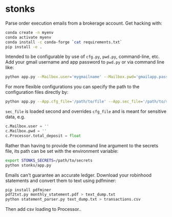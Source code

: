 # stonks

Parse order execution emails from a brokerage account. Get hacking with:
```bash
conda create -n myenv
conda activate myenv
conda install -c conda-forge `cat requirements.txt`
pip install -e .
```

Intended to be configurable by use of `cfg.py`, `pwd.py`, command-line, etc.
Add your gmail username and app password to `pwd.py` or via command line like:
```bash
python app.py --Mailbox.user='mygmailname' --Mailbox.pwd='gmailapp.password'
```

For more flexible configurations you can specify the path to the configuration
files directly by:
```bash
python app.py --App.cfg_file='/path/to/file' --App.sec_file='/path/to/secrets'
```
`sec_file` is loaded second and overrides `cfg_file` and is meant for sensitive
data, e.g.

```python
c.Mailbox.user = ''
c.Mailbox.pwd = ''
c.Processor.total_deposit = float
```

Rather than having to provide the command line argument to the secrets file,
its path can be set with the environment variable:
```bash
export STONKS_SECRETS=/path/to/secrets
python stonks/app.py
```

Emails can't guarantee an accurate ledger. Download your robinhood statements
and convert them to text using pdfminer:
```bash
pip install pdfminer
pdf2txt.py monthly_statement.pdf > text_dump.txt
python statement_parser.py text_dump.txt > transactions.csv
```

Then add csv loading to Processor..
